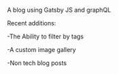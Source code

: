 
A blog using Gatsby JS and graphQL

Recent additions:

-The Ability to filter by tags

-A custom image gallery

-Non tech blog posts
